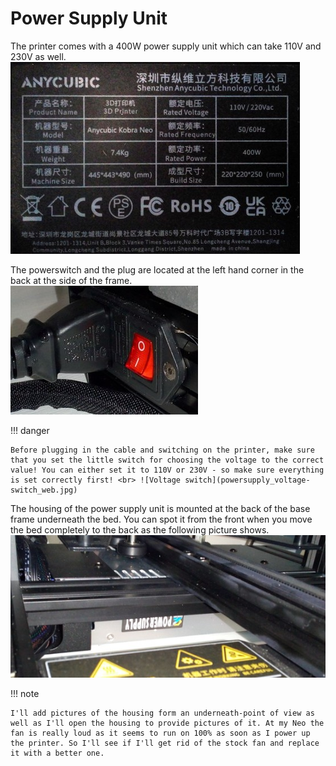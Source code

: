 <link rel=”manifest” href=”docs/manifest.webmanifest”>  
  
# Power Supply Unit
The printer comes with a 400W power supply unit which can take 110V and 230V as well.  
![Sticker power supply](../assets/images/powersupply_label_web.jpg)
  
The powerswitch and the plug are located at the left hand corner in the back at the side of the frame.  
![Powerswitch](../assets/images/powerswitch_web.jpg)
  
!!! danger 

    Before plugging in the cable and switching on the printer, make sure that you set the little switch for choosing the voltage to the correct value! You can either set it to 110V or 230V - so make sure everything is set correctly first! <br> ![Voltage switch](powersupply_voltage-switch_web.jpg)  
  

The housing of the power supply unit is mounted at the back of the base frame underneath the bed. You can spot it from the front when you move the bed completely to the back as the following picture shows.  
![Housing underneath the bed](../assets/images/powersupply_case-front_web.jpg)
  
!!! note 

    I'll add pictures of the housing form an underneath-point of view as well as I'll open the housing to provide pictures of it. At my Neo the fan is really loud as it seems to run on 100% as soon as I power up the printer. So I'll see if I'll get rid of the stock fan and replace it with a better one.   
  


